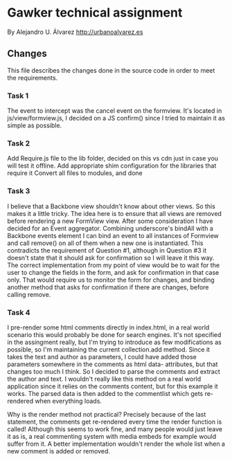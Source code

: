 Gawker technical assignment
===========

By Alejandro U. Álvarez
http://urbanoalvarez.es

## Changes
This file describes the changes done in the source code in order to meet the requirements.

### Task 1
The event to intercept was the cancel event on the formview.
It's located in js/view/formview.js, I decided on a JS confirm() since I tried to maintain it as simple as possible.

### Task 2
Add Require.js file to the lib folder, decided on this vs cdn just in case you will test it offline.
Add appropriate shim configuration for the libraries that require it
Convert all files to modules, and done

### Task 3
I believe that a Backbone view shouldn't know about other views. So this makes it a little tricky. The idea here is to ensure that all views are removed before rendering a new FormView view.
After some consideration I have decided for an Event aggregator. Combining underscore's bindAll with a Backbone events element I can bind an event to all instances of Formview and call remove() on all of them when a new one is instantiated.
This contradicts the requirement of Question #1, although in Question #3 it doesn't state that it should ask for confirmation so I will leave it this way.
The correct implementation from my point of view would be to wait for the user to change the fields in the form, and ask for confirmation in that case only.
That would require us to monitor the form for changes, and binding another method that asks for confirmation if there are changes, before calling remove.

### Task 4
I pre-render some html comments directly in index.html, in a real world scenario this would probably be done for search engines.
It's not specified in the assingment really, but I'm trying to introduce as few modifications as possible, so I'm maintaining the current collection.add method.
Since it takes the text and author as parameters, I could have added those parameters somewhere in the comments as html data- attributes, but that changes too much I think.
So I decided to parse the comments and extract the author and text. I wouldn't really like this method on a real world application since it relies on the comments content, but for this example it works.
The parsed data is then added to the commentlist which gets re-rendered when everything loads.

Why is the render method not practical?
Precisely because of the last statement, the comments get re-rendered every time the render function is called! Although this seems to work fine, and many people would just leave it as is, a real commenting system with media embeds for example would suffer from it.
A better implementation wouldn't render the whole list when a new comment is added or removed.